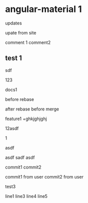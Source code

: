 # angular-material 1

updates

upate from site

comment 1
comment2

## test 1

sdf


123

docs1

before rebase

after rebase before merge


feature1 +ghkjghjghj

12asdf

1


asdf

asdf
sadf
asdf

commit1
commit2

commit1 from user
commit2 from user

test3

line1
line3
line4
line5